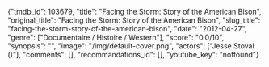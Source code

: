 {"tmdb_id": 103679, "title": "Facing the Storm: Story of the American Bison", "original_title": "Facing the Storm: Story of the American Bison", "slug_title": "facing-the-storm-story-of-the-american-bison", "date": "2012-04-27", "genre": ["Documentaire / Histoire / Western"], "score": "0.0/10", "synopsis": "", "image": "/img/default-cover.png", "actors": ["Jesse Stoval ()"], "comments": [], "recommandations_id": [], "youtube_key": "notfound"}